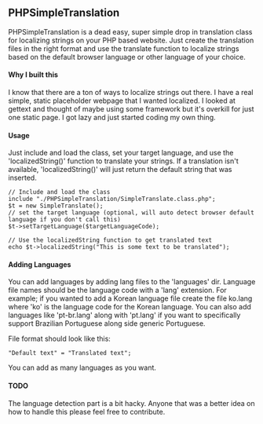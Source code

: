 ## PHPSimpleTranslation

PHPSimpleTranslation is a dead easy, super simple drop in translation class for localizing strings on your PHP based website. Just create the translation files in the right format and use the translate function to localize strings based on the default browser language or other language of your choice. 

#### Why I built this

I know that there are a ton of ways to localize strings out there. I have a real simple, static placeholder webpage that I wanted localized. I looked at gettext and thought of maybe using some framework but it's overkill for just one static page. I got lazy and just started coding my own thing.

#### Usage

Just include and load the class, set your target language, and use the 'localizedString()' function to translate your strings. If a translation isn't available, 'localizedString()' will just return the default string that was inserted.

```
// Include and load the class
include "./PHPSimpleTranslation/SimpleTranslate.class.php";
$t = new SimpleTranslate();
// set the target language (optional, will auto detect browser default language if you don't call this)
$t->setTargetLanguage($targetLanguageCode);

// Use the localizedString function to get translated text
echo $t->localizedString("This is some text to be translated");
```

#### Adding Languages

You can add languages by adding lang files to the 'languages' dir. Language file names should be the language code with a 'lang' extension. For example; if you wanted to add a Korean language file create the file ko.lang where 'ko' is the language code for the Korean language. You can also add languages like 'pt-br.lang' along with 'pt.lang' if you want to specifically support Brazilian Portuguese along side generic Portuguese.

File format should look like this:

```
"Default text" = "Translated text";
```

You can add as many languages as you want.

#### TODO

The language detection part is a bit hacky. Anyone that was a better idea on how to handle this please feel free to contribute.
